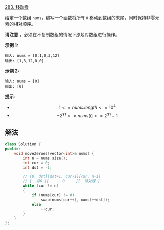 [283. 移动零](https://leetcode.cn/problems/move-zeroes/)

给定一个数组 `nums`，编写一个函数将所有 `0` 移动到数组的末尾，同时保持非零元素的相对顺序。

**请注意** ，必须在不复制数组的情况下原地对数组进行操作。

 

**示例 1:**

```
输入: nums = [0,1,0,3,12]
输出: [1,3,12,0,0]
```

**示例 2:**

```
输入: nums = [0]
输出: [0]
```

 

**提示**:

- $$1 <= nums.length <= 10^4$$
- $$-2^{31} <= nums[i] <= 2^{31} - 1$$



## 解法

```c++
class Solution {
public:
    void moveZeroes(vector<int>& nums) {
        int n = nums.size();
        int cur = 0;
        int dst = -1;

        // [0, dst][dst+1, cur-1][cur, n-1]
        // [  非0 ][      0     ][  待处理 ]
        while (cur != n)
        {
            if (nums[cur] != 0)
                swap(nums[cur++], nums[++dst]);
            else
                ++cur;
        }
    }
};
```

